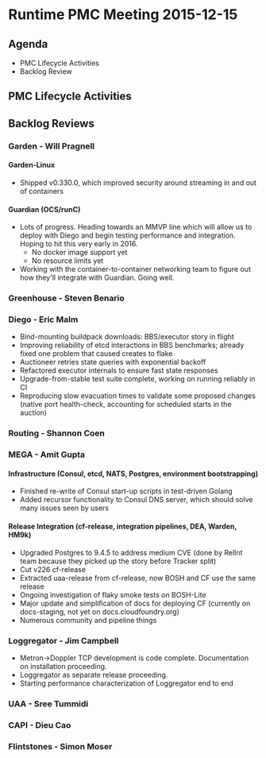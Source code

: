 # Runtime PMC Meeting 2015-12-15

## Agenda
* PMC Lifecycle Activities
* Backlog Review

## PMC Lifecycle Activities

## Backlog Reviews

### Garden - Will Pragnell

#### Garden-Linux

- Shipped v0.330.0, which improved security around streaming in and out of containers

#### Guardian (OCS/runC)

- Lots of progress. Heading towards an MMVP line which will allow us to deploy with Diego and begin testing performance and integration. Hoping to hit this very early in 2016.
  - No docker image support yet
  - No resource limits yet
- Working with the container-to-container networking team to figure out how they'll integrate with Guardian. Going well.

### Greenhouse - Steven Benario

### Diego - Eric Malm

- Bind-mounting buildpack downloads: BBS/executor story in flight
- Improving reliability of etcd interactions in BBS benchmarks; already fixed one problem that caused creates to flake
- Auctioneer retries state queries with exponential backoff
- Refactored executor internals to ensure fast state responses
- Upgrade-from-stable test suite complete, working on running reliably in CI
- Reproducing slow evacuation times to validate some proposed changes (native port health-check, accounting for scheduled starts in the auction)


### Routing - Shannon Coen

### MEGA - Amit Gupta

#### Infrastructure (Consul, etcd, NATS, Postgres, environment bootstrapping)

 * Finished re-write of Consul start-up scripts in test-driven Golang
 * Added recursor functionality to Consul DNS server, which should solve many issues seen by users

#### Release Integration (cf-release, integration pipelines, DEA, Warden, HM9k)

 * Upgraded Postgres to 9.4.5 to address medium CVE (done by RelInt team because they picked up the story before Tracker split)
 * Cut v226 cf-release
 * Extracted uaa-release from cf-release, now BOSH and CF use the same release
 * Ongoing investigation of flaky smoke tests on BOSH-Lite
 * Major update and simplification of docs for deploying CF (currently on docs-staging, not yet on docs.cloudfoundry.org)
 * Numerous community and pipeline things

### Loggregator - Jim Campbell

 * Metron->Doppler TCP development is code complete. Documentation on installation proceeding. 
 * Loggregator as separate release proceeding.
 * Starting performance characterization of Loggregator end to end

### UAA - Sree Tummidi

### CAPI - Dieu Cao

### Flintstones - Simon Moser
